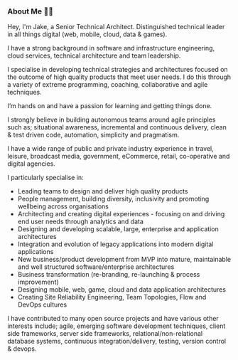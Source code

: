 ### About Me 👋🏻

<!--
**imjacobclark/imjacobclark** is a ✨ _special_ ✨ repository because its `README.md` (this file) appears on your GitHub profile.

Here are some ideas to get you started:

- 🔭 I’m currently working on ...
- 🌱 I’m currently learning ...
- 👯 I’m looking to collaborate on ...
- 🤔 I’m looking for help with ...
- 💬 Ask me about ...
- 📫 How to reach me: ...
- 😄 Pronouns: ...
- ⚡ Fun fact: ...
-->

Hey, I'm Jake, a Senior Technical Architect. Distinguished technical leader in all things digital (web, mobile, cloud, data & games).

I have a strong background in software and infrastructure engineering, cloud services, technical architecture and team leadership.

I specialise in developing technical strategies and architectures focused on the outcome of high quality products that meet user needs. I do this through a variety of extreme programming, coaching, collaborative and agile techniques.

I’m hands on and have a passion for learning and getting things done.

I strongly believe in building autonomous teams around agile principles such as; situational awareness, incremental and continuous delivery, clean & test driven code, automation, simplicity and pragmatism.

I have a wide range of public and private industry experience in travel, leisure, broadcast media, government, eCommerce, retail, co-operative and digital agencies.

I particularly specialise in:

- Leading teams to design and deliver high quality products
- People management, building diversity, inclusivity and promoting wellbeing across organisations
- Architecting and creating digital experiences - focusing on and driving end user needs through analytics and data
- Designing and developing scalable, large, enterprise and application architectures
- Integration and evolution of legacy applications into modern digital applications
- New business/product development from MVP into mature, maintainable and well structured software/enterprise architectures
- Business transformation (re-branding, re-launching & process improvement)
- Designing mobile, web, game, cloud and data application architectures
- Creating Site Reliability Engineering, Team Topologies, Flow and DevOps cultures

I have contributed to many open source projects and have various other interests include; agile, emerging software development techniques, client side frameworks, server side frameworks, relational/non-relational database systems, continuous integration/delivery, testing, version control & devops.
